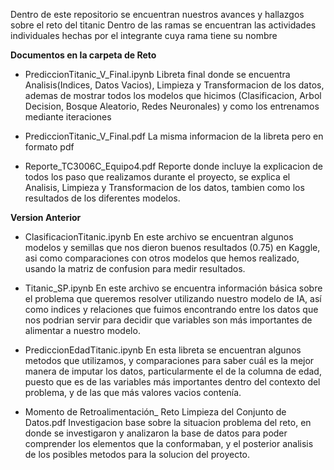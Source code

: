 Dentro de este repositorio se encuentran nuestros avances y hallazgos sobre el reto del titanic
Dentro de las ramas se encuentran las actividades individuales hechas por el integrante cuya rama tiene su nombre

**Documentos en la carpeta de Reto**
* PrediccionTitanic_V_Final.ipynb
Libreta final donde se encuentra Analisis(Indices, Datos Vacios), Limpieza y Transformacion de los datos, ademas de mostrar todos los modelos que hicimos (Clasificacion, Arbol Decision, Bosque Aleatorio, Redes Neuronales) y como los entrenamos mediante iteraciones

* PrediccionTitanic_V_Final.pdf 
La misma informacion de la libreta pero en formato pdf

* Reporte_TC3006C_Equipo4.pdf 
Reporte donde incluye la explicacion de todos los paso que realizamos durante el proyecto, se explica el Analisis, Limpieza y Transformacion de los datos, tambien como los resultados de los diferentes modelos.

**Version Anterior**
* ClasificacionTitanic.ipynb 
En este archivo se encuentran algunos modelos y semillas que nos dieron buenos resultados (0.75) en Kaggle, asi como comparaciones con otros modelos que hemos realizado, usando la matriz de confusion para medir resultados.

* Titanic_SP.ipynb 
En este archivo se encuentra información básica sobre el problema que queremos resolver utilizando nuestro modelo de IA, así como indices y relaciones que fuimos encontrando entre los datos que nos podrian servir para decidir que variables son más importantes de alimentar a nuestro modelo.

* PrediccionEdadTitanic.ipynb 
En esta libreta se encuentran algunos metodos que utilizamos, y comparaciones para saber cuál es la mejor manera de imputar los datos, particularmente el de la columna de edad, puesto que es de las variables más importantes dentro del contexto del problema, y de las que más valores vacios contenía.

* Momento de Retroalimentación_ Reto Limpieza del Conjunto de Datos.pdf
Investigacion base sobre la situacion problema del reto, en donde se investigaron y analizaron la base de datos para poder comprender los elementos que la conformaban, y el posterior analisis de los posibles metodos para la solucion del proyecto.
